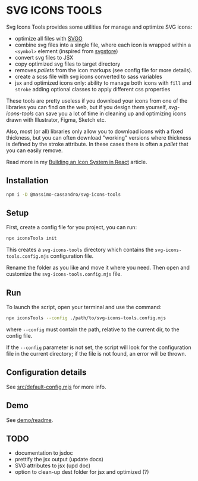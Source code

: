 # SVG ICONS TOOLS

Svg Icons Tools provides some utilities for manage and optimize SVG icons:

* optimize all files with [SVGO](https://svgo.dev/)
* combine svg files into a single file, where each icon is wrapped within a `<symbol>` element (inspired from [svgstore](https://github.com/svgstore/svgstore)) 
* convert svg files to JSX
* copy optimized svg files to target directory
* removes *pallets* from the icon markups (see config file for more details).
* create a scss file with svg icons converted to sass variables
* jsx and optimized icons only: ability to manage both icons with `fill` and `stroke` adding optional classes to apply different css properties

These tools are pretty useless if you download your icons from one of the libraries you can find on the web, but if you design them yourself, *svg-icons-tools* can save you a lot of time in cleaning up and optimizing icons drawn with Illustrator, Figma, Sketch etc.

Also, most (or all) libraries only allow you to download icons with a fixed thickness, but you can often download "working" versions where thickness is defined by the stroke attribute. In these cases there is often a *pallet* that you can easily remove.

Read more in my [Building an Icon System in React](https://medium.com/better-programming/building-an-icon-system-in-react-16757d73cc35) article.

## Installation

```bash
npm i -D @massimo-cassandro/svg-icons-tools
```

## Setup

First, create a config file for you project, you can run:

```bash
npx iconsTools init
```

This creates a `svg-icons-tools` directory which contains the `svg-icons-tools.config.mjs` configuration file.

Rename the folder as you like and move it where you need. Then open and customize the `svg-icons-tools.config.mjs` file.

## Run

To launch the script, open your terminal and use the command:

```bash
npx iconsTools --config ./path/to/svg-icons-tools.config.mjs
```

where `--config` must contain the path, relative to the current dir, to the config file.

If the `--config` parameter is not set, the script will look for the configuration file in the current directory; if the file is not found, an error will be thrown.


## Configuration details

See [src/default-config.mjs](src/default-config.mjs) for more info.

## Demo

See [demo/readme](demo/readme.md).

## TODO
* documentation to jsdoc
* prettify the jsx output (update docs)
* SVG attributes to jsx (upd doc)
* option to clean-up dest folder for jsx and optimized (?)
